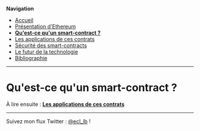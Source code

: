 **Navigation**
* [Accueil](index.html)
* [Présentation d'Ethereum](ethereum.html)
* [**Qu'est-ce qu'un smart-contract ?**](smartcontracts.html)
* [Les applications de ces contrats](applications.html)
* [Sécurité des smart-contracts](securite.html)
* [Le futur de la technologie](futur.html)
* [Bibliographie](bibliographie.html)
___

# Qu'est-ce qu'un smart-contract ?



À lire ensuite : [**Les applications de ces contrats**](applications.html)

___
Suivez mon flux Twitter : [@ecl_lb](https://twitter.com/ecl_lb) !

